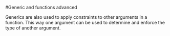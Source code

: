 #Generic and functions advanced

Generics are also used to apply constraints to other arguments in a function.
This way one argument can be used to determine and enforce the type of another argument.
